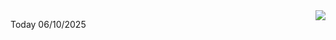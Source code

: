 <img align="right" src="https://media.giphy.com/media/M9gbBd9nbDrOTu1Mqx/giphy.gif">


Today 06/10/2025
